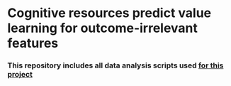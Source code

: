 # Cognitive resources predict value learning for outcome-irrelevant features

<h3> This repository includes all data analysis scripts used <a href="https://osf.io/rfeqx/"> for this project</a></h3
